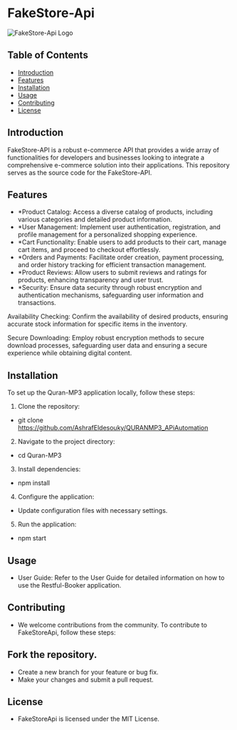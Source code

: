 # FakeStore-Api

![FakeStore-Api Logo](https://previews.123rf.com/images/vectorpouch/vectorpouch1809/vectorpouch180900129/109988266-people-in-supermarket-or-grocery-store-vector-illustration-family-choosing-food-products-on-shelves.jpg?fj=1)

## Table of Contents

- [Introduction](#introduction)
- [Features](#features)
- [Installation](#installation)
- [Usage](#usage)
- [Contributing](#contributing)
- [License](#license)

## Introduction

FakeStore-API is a robust e-commerce API that provides a wide array of functionalities for developers and businesses looking to integrate a comprehensive e-commerce solution into their applications. This repository serves as the source code for the FakeStore-API.

## Features

- *Product Catalog: Access a diverse catalog of products, including various categories and detailed product information.
- *User Management: Implement user authentication, registration, and profile management for a personalized shopping experience.
- *Cart Functionality: Enable users to add products to their cart, manage cart items, and proceed to checkout effortlessly.
- *Orders and Payments: Facilitate order creation, payment processing, and order history tracking for efficient transaction management.
- *Product Reviews: Allow users to submit reviews and ratings for products, enhancing transparency and user trust.
- *Security: Ensure data security through robust encryption and authentication mechanisms, safeguarding user information and transactions.


Availability Checking: Confirm the availability of desired products, ensuring accurate stock information for specific items in the inventory.

Secure Downloading: Employ robust encryption methods to secure download processes, safeguarding user data and ensuring a secure experience while obtaining digital content.

## Installation

To set up the Quran-MP3 application locally, follow these steps:

1. Clone the repository:
*   git clone https://github.com/AshrafEldesouky/QURANMP3_APiAutomation
2. Navigate to the project directory:
*   cd Quran-MP3
3. Install dependencies:
*   npm install
4. Configure the application:

* Update configuration files with necessary settings.
5. Run the application:
*   npm start

## Usage
* User Guide: Refer to the User Guide for detailed information on how to use the Restful-Booker application.

## Contributing
* We welcome contributions from the community. To contribute to FakeStoreApi, follow these steps:

## Fork the repository.
* Create a new branch for your feature or bug fix.
* Make your changes and submit a pull request.

## License
* FakeStoreApi is licensed under the MIT License.